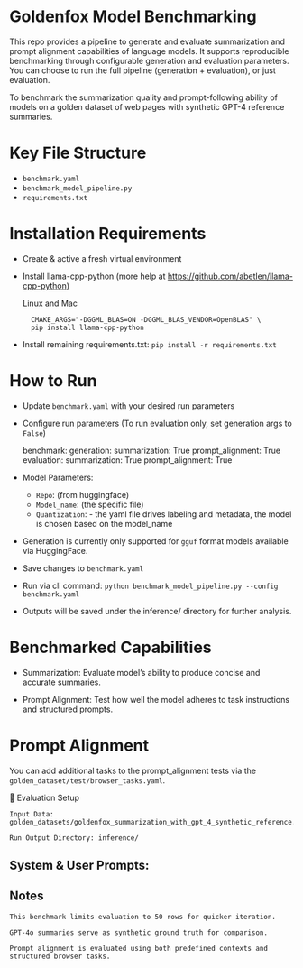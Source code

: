 # Goldenfox Model Benchmarking 

This repo provides a pipeline to generate and evaluate summarization and prompt alignment capabilities of language models. It supports reproducible benchmarking through configurable generation and evaluation parameters.  You can choose to run the full pipeline (generation + evaluation), or just evaluation.   


To benchmark the summarization quality and prompt-following ability of models on a golden dataset of web pages with synthetic GPT-4 reference summaries.


# Key File Structure
- `benchmark.yaml` 
- `benchmark_model_pipeline.py` 
- `requirements.txt` 


# Installation Requirements 
- Create & active a fresh virtual environment 

- Install llama-cpp-python (more help at https://github.com/abetlen/llama-cpp-python)

    Linux and Mac

        CMAKE_ARGS="-DGGML_BLAS=ON -DGGML_BLAS_VENDOR=OpenBLAS" \
        pip install llama-cpp-python


- Install remaining requirements.txt:
 `pip install -r requirements.txt` 



# How to Run
- Update `benchmark.yaml` with your desired run parameters

- Configure run parameters (To run evaluation only, set generation args to `False`)

    benchmark:
        generation:
            summarization: True
            prompt_alignment: True
        evaluation:
            summarization: True
            prompt_alignment: True


- Model Parameters:
    - `Repo`: (from huggingface)
    - `Model_name`: (the specific file)
    - `Quantization`: - the yaml file drives labeling and metadata, the model is chosen based on the model_name


- Generation is currently only supported for `gguf` format models available via HuggingFace.  

- Save changes to `benchmark.yaml`

- Run via cli command:
`python benchmark_model_pipeline.py --config benchmark.yaml`

 - Outputs will be saved under the inference/ directory for further analysis.




# Benchmarked Capabilities

- Summarization: Evaluate model’s ability to produce concise and accurate summaries.

- Prompt Alignment: Test how well the model adheres to task instructions and structured prompts.  


# Prompt Alignment 
You can add additional tasks to the prompt_alignment tests via the `golden_dataset/test/browser_tasks.yaml`. 


🧪 Evaluation Setup

    Input Data: golden_datasets/goldenfox_summarization_with_gpt_4_synthetic_reference.csv

    Run Output Directory: inference/


## System & User Prompts:





## Notes

    This benchmark limits evaluation to 50 rows for quicker iteration.

    GPT-4o summaries serve as synthetic ground truth for comparison.

    Prompt alignment is evaluated using both predefined contexts and structured browser tasks.
